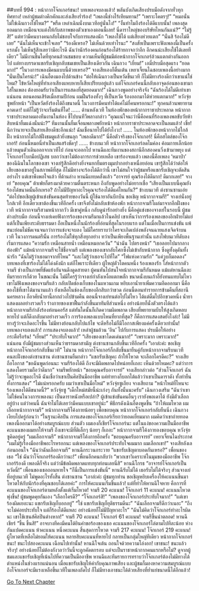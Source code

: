 ##บทที่ 994 : หน้ากากโจ๊กเกอร์ชนะ!
บทเพลงจบลงแล้ว!
พลันบังเกิดเสียงปรบมือดังจากทั่วทุกทิศทาง!
เหล่าผู้ชมต่างคึกคักและส่งเสียงร่ำร้อง!
“เพลงนี้ช่างไร้เทียมทาน!”
“เพราะโคตรๆ!”
“หมอนั่นไม่ใช่เฉินกวงใช่ไหม?”
“พรืด เหล่าเฉินนั่งบนเวทีอยู่นั่นไง!”
“งั้นทำไมถึงร้องได้ดีแบบนั้น! เพลงสุดยอดมาก เหมือนจะแต่งให้กับสภาพของตัวเขาเองตอนนี้เลย! นี่ดาราใหญ่ของบริษัทไหนกันแน่?”
“ไม่รู้สิ!”
แต่ทว่ามีคนบางคนกลับไม่ชอบใจกับการแสดงนัก
“เพลงใช้ได้ แต่เสียงห่วยแตก”
“นั่นสิ ร้องไม่ดีเลย”
“ฉันไม่เห็นจะเข้าใจเลย”
“ร้องดีเหรอ? ไม่เห็นด้วยเท่าไรนะ”
“สงสัยเป็นเพราะฟังเพลงนี้เป็นครั้งแรกมั้ง ไม่เห็นรู้สึกเลยว่ามีอะไรดี ฉันว่านักร้องคนก่อนร้องได้ร้ายกาจกว่าอีก อีกคนน่ะเสียงใช้ได้เลยทีเดียว”
ไม่มีงานชิ้นใดที่ทุกคนล้วนชมชอบ
ความเห็นที่ผู้ชมมีต่อหน้ากากโจ๊กเกอร์ล้วนแตกต่างกันออกไป
แต่ทางบรรดาแขกรับเชิญกลับชมเชยเป็นเสียงเดียวกัน
เฉินกวง “เยี่ยม!”
เอมี่ปรบมือสุดแรง “ยอดมาก!”
“ในวงการเพลงมีคนแบบนี้ด้วยเหรอ?” จางเสียเองก็ตื่นเต้น
เหยาเจี้ยนไฉชอบเพลงนี้อย่างมาก “นั่นเป็นใครน่ะ!”
เฉินอี้ตงมองไปด้านข้าง “ต่อให้เฉินกวงเป็นหวัดขึ้นเวที ก็ไม่มีทางร้องดีกว่าเขาแน่ใช่ไหม? ไข้หวัดใหญ่ที่ทำเอาเสียงแหบหายก็เสียเปรียบอยู่แล้ว แต่โจ๊กเกอร์คนนี้กลับเอาจุดอ่อนของเขามาใส่ในเพลง ต้องยอมรับว่าเป็นการแสดงที่สุดยอดมาก!”
เฉินกวงพูดอย่างจริงจัง “ฉันร้องได้ไม่ดีเท่าเขาแน่นอน ตอนคอนเสิร์ตเมื่อสามปีก่อน ผมฝืนร้องทั้งๆ ที่เป็นหวัด ร้องออกมาได้ห่วยแตกมาก!”
หวังจุ่ยซูพยักหน้า “เป็นหวัดยังร้องได้ถึงขนาดนี้ ในวงการมีคนทำได้แค่ไม่กี่คนหรอกนะ!”
ทุกคนล้วนพยายามคาดเดา!
แต่ก็ไม่รู้ว่าจะเริ่มต้นที่ใด!
……
ด้านหลังเวที
ในห้องพักของหน้ากากราชาประหลาด
หน้ากากราชาประหลาดมองทีมงานในห้อง ชี้ไปบนทีวีพลางกล่าว “คุณแน่ใจนะว่านี่คือคนที่ร้องเพลงพลขับวัยห้าสิบหน้ายิ้มแฉ่งนั่นน่ะ?”
ทีมงานนั้นยิ้มเจื่อนพลางพยักหน้า
หน้ากากราชาประหลาดจะเป็นลมแล้ว!
เชี่ย!
นึกว่านายจะเป็นสายเสียงดีซะอีกแน่ะ!
ฉันเชื่อนายไปได้ยังไงวะ!
……
ในห้องพักของหน้ากากไม้ใกล้ฝั่ง
หน้ากากไม้ใกล้ฝั่งชมดูแล้วยิ่งขนลุก “เพลงดีมาก!”
นี่คือตัวจริงของโจ๊กเกอร์!
นี่คือสไตล์ของโจ๊กเกอร์!
ก่อนนี้หมอนี่ทำเป็นเสแสร้งชัดๆ!
……
ข้างบนเวที
หน้ากากโจ๊กเกอร์ลดไมค์ลง ค้อมกายเล็กน้อย แล้วหมุนตัวเดินออกจากเวทีไป ก่อนจะออกไป หานฉีและทีมงานของสถานีอีกสองคนวิ่งเข้ามาพยุง แต่โจ๊กเกอร์โบกมือปฏิเสธ บอกว่าเขาไม่ต้องการการช่วยเหลือ
เขาร้องจบแล้ว
เพลงนี้คือเพลง ‘หมาป่า’ ของฉีฉินในโลกของเขา
จางเย่รู้สึกดีอย่างยิ่งจนยกยิ้มตรงมุมปากอย่างเหนื่อยอ่อน เขารู้สึกได้ว่าต่อให้เสียงของเขาอยู่ในสภาพดีที่สุด ก็ไม่มีทางจะร้องได้ดีกว่านี้ เขาไม่สนใจว่าผู้ชมหรือแขกรับเชิญจะตัดสินอย่างไร แต่เขาพึงพอใจแล้ว
ที่ด้านล่าง
หานฉีแทบคลั่งแล้ว “อาจารย์ คุณร้องได้ดีมาก! ดีมากเลย!”
จางเย่ “ขอบคุณ”
ต้าเฟยก็ตรงมาด้วยความตื่นตระหนก ถึงกับพูดอย่างไม่อยากเชื่อ “เสียงเป็นแบบนี้คุณยังร้องได้ขนาดนั้นอีกเหรอ? ถ้าไม่มีปัญหาอะไรคุณจะร้องได้ดีแค่ไหนกัน?”
ข้างบนเวที
ต่งซานซานเอ่ย “ต่อไปขอเชิญผู้เข้าแข่งขันคนสุดท้ายของวันนี้ ผู้ใช้ฉายาอันบึกบึน ขอเชิญ หน้ากากจามรี!”
จางเย่นั่งอยู่ใกล้เวที
อีกเดี๋ยวเขาต้องขึ้นเวทีอีกครั้ง เขาจึงยังไม่กลับเข้าห้องพัก
หน้ากากจามรีโผล่มาจากอีกฝั่งของเวที
หน้ากากจามรีสวมหน้ากากวัว มีเขาคู่หนึ่ง กลับดูน่ารักอย่างยิ่ง
นี่คือคู่แข่งของจางเย่ในรอบนี้
ผู้ชมต่างปรบมือ
ก่อนนี้จางเย่เคยฟังการร้องของจามรีมาแล้วในคลิป เขาเห็นว่าการร้องเพลงของอีกฝ่ายไม่แย่ แต่ก็เป็นเพียงระดับธรรมดา ถือเป็นหนึ่งในนักร้องที่อ่อนที่สุดในรอบแรก แต่ในเมื่อเป็นการแข่งขัน แพ้ชนะย่อมไม่ชัดเจนจนกว่าการแข่งจะจบลง ไม่มีใครทราบว่าใครจะเกิดเปล่งพลังจนฉายแสงเจิดจ้าบนเวที ในวงการดนตรีนั้น การร้องไม่ใช่ทุกสิ่งทุกอย่าง ทว่าเป็นเพียงพื้นฐานเท่านั้น
แสงไฟบนเวทีดับลง
เริ่มการแสดง
“ความรัก เหมือนสายน้ำ เหมือนหมอกควัน”
“นำฉัน ไปตรงหน้า”
“เธอลอยไปมากลางท้องฟ้า”
แม้หน้ากากจามรีจะใช้ชื่อจามรี แต่เพลงของเขากลับโศกซึ้งไม่เข้ากับหน้ากาก ซึ่งดูทั้งดุดันทั้งน่ารัก
“ฉันไม่รู้ว่าเธอมาจากที่ไหน”
“และไม่รู้ว่าเธอจะไปที่ใด”
“ไฟแห่งความรัก”
“แค่วูบก็มอดลง”
บทเพลงที่เขาร้องไม่ได้โด่งดังนัก แต่ก็ไพเราะทีเดียว ผู้ใหญ่ตัวโตคนหนึ่ง ร้องเพลงรัก ใส่หน้ากากตัวจามรี ช่างเป็นภาพที่ขัดแย้งกันจนดึงดูดสายตา
ผู้คนหันไปสนใจหน้ากากจามรีกันหมด
แม้แต่หานฉีและทีมรายการก็ด้วย
ในขณะนั้น ไม่มีใครรู้ว่าจางเย่กำลังเหงื่อแตกพลั่ก ขนาดนั่งบนเก้าอี้ยังทนแทบไม่ไหว เขาไม่ฟังเพลงของจามรีแล้ว กลับเปิดช่องเก็บของในแหวนเกม หยิบเอาน้ำยาเพิ่มความอึดออกมา นี่คือของใช้ที่เขาได้มานานแล้ว ยังเหลือในช่องเก็บของอีกสิบกว่าขวด ก่อนนี้ตอนทำรายการข้ามคืนที่สถานีนครหลวง ก็อาศัยน้ำยานี้ลากถ่วงไปข้ามคืน ตอนนี้จางเย่ทนต่อไปไม่ไหว ได้แต่ดื่มไปอีกขวดหนึ่ง
น้ำยาแสดงผลอย่างรวดเร็ว
ร่างกายของเขาฟื้นกำลังขึ้นมาทันทีส่วนหนึ่ง อย่างน้อยก็นั่งตัวตรงได้แล้ว
หน้ากากจามรีกำลังร้องท่อนคอรัส แต่ทันใดนั้นก็เกิดความผิดพลาด เสียงที่พยายามบีบให้สูงเกิดหลบหายไป แต่ก็ดึงกลับมาอย่างรวดเร็ว
การร้องเพลงแบบไหนที่ยากที่สุด?
ก็คือการแสดงสดยังไงล่ะ! ไม่มีทางรู้ว่าจะเกิดอะไรขึ้น ไม่มีทางย้อนกลับไปแก้ไข จะดีหรือไม่ก็มีโอกาสเพียงแค่ครั้งเดียวเท่านั้น!
บทเพลงจบลงแล้ว!
การแสดงจบลงแล้ว!
เหล่าผู้ชมล้วน ‘อิน’ ไปกับการแสดง ปรบมือให้อย่างกระตือรือร้น!
“เยี่ยม!”
“ประทับใจมาก!”
“เสียงของเขาโดดเด่นมาก!”
“เพราะมาก เพราะมาก!”
แน่นอน ยังมีผู้ชมบางส่วนเห็นว่าธรรมดาสามัญ
ต่งซานซานกลับขึ้นเวทีอีกครั้ง “เอาล่ะค่ะ ขอเชิญหน้ากากโจ๊กเกอร์กลับขึ้นเวที”
ไม่นาน หน้ากากโจ๊กเกอร์ก็กลับขึ้นมายืนคู่กับหน้ากากจามรีบนเวที คนละฝั่งของต่งซานซาน
ต่งซานซานยิ้มกล่าว “แขกรับเชิญคะ ถ้าให้โหวต จะเลือกใครดีคะ?”
จางเสียถือโอกาส “ขอฉันพูดก่อนนะ จามรีร้องได้ดี ถึงจะมีผิดพลาดไปหน่อยก็เถอะ เห็นด้วยไหมคะ? แต่ว่าการแสดงโดยรวมถือว่าดีมาก”
จามรีพยักหน้า “ขอบคุณครับอาจารย์”
จางเสียกล่าวต่อ “ส่วนโจ๊กเกอร์ ฉันไม่รู้ว่าจะพูดอะไรดี ฉันเชื่อว่าเขาเป็นศิลปินมืออาชีพ แค่ท่าทางก็บอกได้แล้วว่าเขาเป็นดาราดัง ทั้งท่ายืน ทั้งการแสดง”
“ไม่แน่หรอกครับ ผมว่าเขาเป็นมือใหม่” หวังจุ่ยซูเถียง
จางเสียถาม “หน้าใหม่ที่ไหนจะร้องเพลงได้ดีขนาดนี้?”
หวังจุ่ยซู “เด็กใหม่สมัยนี้น่ะเก่งๆ กันทั้งนั้นนะครับ”
เฉินกวงเสริม “ฉันว่าเขาไม่ใช่คนในวงการเพลงนะ เป็นดาราหนังหรือเปล่า? ผู้เข้าแข่งขันคนอื่นๆ เรายังพอเดาได้ ยังมีตัวเลือกอยู่บ้าง แต่ว่าคนนี้ ฉันจำไม่ได้เลยว่ามีคนแบบเขาอยู่น่ะ”
พิธีกรดังเฉินอี้ตงพูดขึ้น “ถ้าให้ผมโหวต ผมเลือกหน้ากากจามรี”
หน้ากากจามรีโค้งกายน้อยๆ เพื่อขอบคุณ
หน้ากากโจ๊กเกอร์กลับยืนนิ่ง
เฉินกวงเงียบไปครู่ก่อนว่า “ในฐานะศิลปิน การแสดงของโจ๊กเกอร์เรียกว่ายอดเยี่ยมมาก ผมคิดว่าเขาถ่ายทอดเพลงนี้ออกมาได้อย่างสมบูรณ์แบบ ส่วนตัว ผมเองก็เชียร์โจ๊กเกอร์นะ แต่ในแง่ของความเป็นมืออาชีพ คะแนนของผมยกให้จามรี ถึงเขาจะมีที่ติเล็กๆ น้อยๆ ก็เถอะ”
หน้ากากจามรีโค้งกายลงขอบคุณ
หวังจุ่ยซูคิดอยู่ครู่ “ผมเลือกจามรี”
หน้ากากจามรีโค้งกายอีกครั้ง “ขอบคุณครับอาจารย์”
เหยาเจี้ยนไฉประกาศ “ผมไม่รู้เรื่องมืออาชีพอะไรหรอกนะ แต่เพลงของโจ๊กเกอร์ประทับใจผมมาก ผมเลือกเขา!”
จางเสียลังเลก่อนถอนใจ “ฉันว่าฉันเลือกจามรี”
หานฉีกระวนกระวาย “แขกรับเชิญตาบอดกันเหรอ?”
เพื่อนของเธอ “ใช่ ฉันว่าโจ๊กเกอร์ร้องดีกว่านะ!”
เพื่อนอีกคนกลับว่า “พวกเขาวิเคราะห์ในมุมของมืออาชีพ โจ๊กเกอร์ร้องดี เพลงดีก็จริง แต่ว่ามีข้อผิดพลาดแทบทุกท่อนเลยนี่สิ”
หานฉีโกรธ “อาจารย์โจ๊กเกอร์เป็นหวัดนี่!”
เพื่อนของเธอถอนหายใจ “ก็นี่เป็นการแข่งขันนี่”
หานฉีรับไม่ได้ เธอรับไม่ได้จริงๆ
ส่วนจางเย่ที่อยู่บนเวที ไม่พูดอะไรทั้งสิ้น
ต่งซานซาน “เอาล่ะค่ะ ผู้ชมทุกท่าน ขอเชิญหยิบเครื่องให้คะแนนขึ้นมา โหวตให้กับนักร้องที่คุณชอบได้เลยค่ะ”
การให้คะแนนเริ่มขึ้นแล้ว!
แต่ที่ทำให้หานฉีใจหาย คือการที่คะแนนของโจ๊กเกอร์ตามหลังตั้งแต่เริ่มโหวต!
จามรี 20 คะแนน!
โจ๊กเกอร์ 11 คะแนน!
คะแนนโหวตพุ่งขึ้น!
ผู้ชมพูดคุยกันเอง
“เลือกใครดี?”
“โจ๊กเกอร์สิ!”
“เพลงของโจ๊กเกอร์ประทับใจมาก!”
“แต่เขาร้องผิดเยอะนะ แขกรับเชิญก็บอกอยู่”
“ใช่ แขกรับเชิญก็ยุติธรรมดีนะ”
“ฉันเลือกจามรีดีกว่าเนอะ”
“ถึงจะไม่ค่อยประทับใจ แต่ก็ร้องได้ดีแหละ อย่างน้อยก็ไม่มีปัญหาอะไร”
“ฉันไม่คิดว่าโจ๊กเกอร์ทำอะไรผิดนะ เขาใช้เซนส์ศิลปินต่างหาก!”
จามรี 70 คะแนน!
โจ๊กเกอร์ 61 คะแนน!
จามรีขึ้นนำตลอด!
หานฉีเชียร์ “ขึ้น ขึ้นสิ!”
อาจบางทีคงมีคนได้ยินคำขอร้องของเธอ คะแนนของโจ๊กเกอร์ไล่ตามไปทีละน้อย
ห่างกันแปดคะแนน
ห้าคะแนน
หนึ่งคะแนน
สิ้นสุดการโหวต
จามรี 217 คะแนน!
โจ๊กเกอร์ 219 คะแนน!
ผู้โหวตที่เหลือไม่ยอมให้คะแนน หลายสิบคะแนนที่หายไป กลายเป็นกลุ่มใหญ่ทีเดียว
หน้ากากโจ๊กเกอร์ชนะ!
ชนะไปสองคะแนน เฉือนไปเท่านั้น!
หานฉีใจเต้น ถอนใจด้วยความโล่งอก!
เขาชนะ!
ชนะแล้วจริงๆ!
อย่างน้อยก็ไม่ต้องกังวลว่าวันนี้จะถูกคัดตกรอบ แต่จะเป็นราชาหน้ากากคนแรกหรือไม่? ดูจากผู้ชมและแขกรับเชิญที่เน้นไปที่ความเป็นมืออาชีพ หานฉีและทีมรายการทราบว่าโจ๊กเกอร์ต้องไม่มีทางได้ตำแหน่งในช่วงแรกแน่นอน เมื่อแขกรับเชิญให้ค่ากับคุณภาพเสียง และผู้ชมก็มองหาความสมบูรณ์แบบ ถึงโจ๊กเกอร์จะมีแรงเหลือขึ้นเวทีในเพลงถัดไป ก็ไม่มีทางเอาชนะได้ด้วยเสียงที่ย่ำแย่ขนาดนี้ได้อีกแล้ว!


[Go To Next Chapter]( ./95.md)